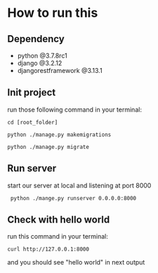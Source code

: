 # How to run this
## Dependency
- python @3.7.8rc1
- django @3.2.12
- djangorestframework @3.13.1

## Init project
run those following command in your terminal:

` cd [root_folder] `

` python ./manage.py makemigrations `

` python ./manage.py migrate `

## Run server
start our server at local and listening at port 8000

` python ./mange.py runserver 0.0.0.0:8000`

## Check with hello world
run this command in your terminal:

`curl http://127.0.0.1:8000`

and you should see "hello world" in next output